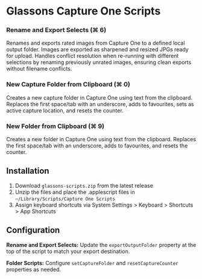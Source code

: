 # Glassons Capture One Scripts

### Rename and Export Selects (⌘ 6)
Renames and exports rated images from Capture One to a defined local output folder. Images are exported as sharpened and resized JPGs ready for upload. Handles conflict resolution when re-running with different selections by renaming previously unrated images, ensuring clean exports without filename conflicts.


### New Capture Folder from Clipboard (⌘ 0)
Creates a new capture folder in Capture One using text from the clipboard. Replaces the first space/tab with an underscore, adds to favourites, sets as active capture location, and resets the counter.

### New Folder from Clipboard (⌘ 9)
Creates a new folder in Capture One using text from the clipboard. Replaces the first space/tab with an underscore, adds to favourites, and resets the counter.

## Installation

1. Download `glassons-scripts.zip` from the latest release
2. Unzip the files and place the .applescript files in `~/Library/Scripts/Capture One Scripts`
3. Assign keyboard shortcuts via System Settings > Keyboard > Shortcuts > App Shortcuts

## Configuration

**Rename and Export Selects:** Update the `exportOutputFolder` property at the top of the script to match your export destination.

**Folder Scripts:** Configure `setCaptureFolder` and `resetCaptureCounter` properties as needed.

